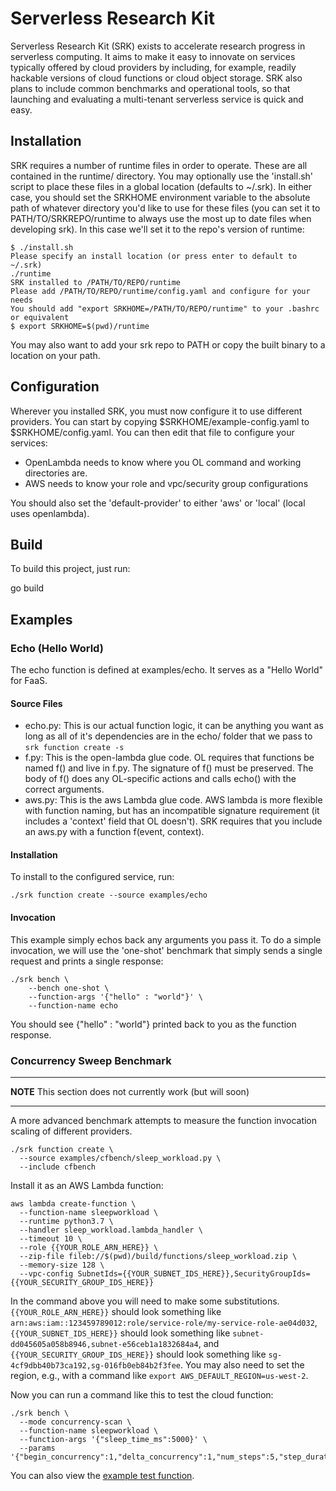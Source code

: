 # Serverless Research Kit

Serverless Research Kit (SRK) exists to accelerate research progress in serverless computing.
It aims to make it easy to innovate on services typically offered by cloud providers by including, for example,
readily hackable versions of cloud functions or cloud object storage. SRK also plans to include common benchmarks
and operational tools, so that launching and evaluating a multi-tenant serverless service is quick and easy.

## Installation
SRK requires a number of runtime files in order to operate. These are all
contained in the runtime/ directory. You may optionally use the 'install.sh'
script to place these files in a global location (defaults to ~/.srk). In either case, you should
set the SRKHOME environment variable to the absolute path of whatever directory
you'd like to use for these files (you can set it to PATH/TO/SRKREPO/runtime to
always use the most up to date files when developing srk). In this case we'll
set it to the repo's version of runtime:

    $ ./install.sh
    Please specify an install location (or press enter to default to ~/.srk)
    ./runtime
    SRK installed to /PATH/TO/REPO/runtime
    Please add /PATH/TO/REPO/runtime/config.yaml and configure for your needs
    You should add "export SRKHOME=/PATH/TO/REPO/runtime" to your .bashrc or equivalent
    $ export SRKHOME=$(pwd)/runtime

You may also want to add your srk repo to PATH or copy the built binary to a
location on your path.

## Configuration
Wherever you installed SRK, you must now configure it to use different
providers. You can start by copying $SRKHOME/example-config.yaml to
$SRKHOME/config.yaml. You can then edit that file to configure your services:

* OpenLambda needs to know where you OL command and working directories are.
* AWS needs to know your role and vpc/security group configurations

You should also set the 'default-provider' to either 'aws' or 'local' (local
uses openlambda).

## Build
To build this project, just run:

  go build

## Examples

### Echo (Hello World)
The echo function is defined at examples/echo. It serves as a "Hello World" for
FaaS.

#### Source Files
* echo.py: This is our actual function logic, it can be anything you want as
  long as all of it's dependencies are in the echo/ folder that we pass to
``srk function create -s``
* f.py: This is the open-lambda glue code. OL requires that functions be named
  f() and live in f.py. The signature of f() must be preserved. The body of f()
  does any OL-specific actions and calls echo() with the correct arguments.
* aws.py: This is the aws Lambda glue code. AWS lambda is more flexible with
  function naming, but has an incompatible signature requirement (it includes a
  'context' field that OL doesn't). SRK requires that you include an aws.py
  with a function f(event, context).

#### Installation
To install to the configured service, run:

    ./srk function create --source examples/echo

#### Invocation
This example simply echos back any arguments you pass it. To do a simple
invocation, we will use the 'one-shot' benchmark that simply sends a single
request and prints a single response:

    ./srk bench \
        --bench one-shot \
        --function-args '{"hello" : "world"}' \
        --function-name echo

You should see {"hello" : "world"} printed back to you as the function response.

### Concurrency Sweep Benchmark 
______
**NOTE**
This section does not currently work (but will soon)
______

A more advanced benchmark attempts to measure the function invocation scaling
of different providers.

```
./srk function create \
  --source examples/cfbench/sleep_workload.py \
  --include cfbench
```

Install it as an AWS Lambda function:
```
aws lambda create-function \
  --function-name sleepworkload \
  --runtime python3.7 \
  --handler sleep_workload.lambda_handler \
  --timeout 10 \
  --role {{YOUR_ROLE_ARN_HERE}} \
  --zip-file fileb://$(pwd)/build/functions/sleep_workload.zip \
  --memory-size 128 \
  --vpc-config SubnetIds={{YOUR_SUBNET_IDS_HERE}},SecurityGroupIds={{YOUR_SECURITY_GROUP_IDS_HERE}}
```

In the command above you will need to make some substitutions.
`{{YOUR_ROLE_ARN_HERE}}` should look something like `arn:aws:iam::123459789012:role/service-role/my-service-role-ae04d032`,
`{{YOUR_SUBNET_IDS_HERE}}` should look something like `subnet-dd045605a058b8946,subnet-e56ceb1a1832684a4`, and
`{{YOUR_SECURITY_GROUP_IDS_HERE}}` should look something like `sg-4cf9dbb40b73ca192,sg-016fb0eb84b2f3fee`.
You may also need to set the region, e.g., with a command like `export AWS_DEFAULT_REGION=us-west-2`.

Now you can run a command like this to test the cloud function:

```
./srk bench \
  --mode concurrency-scan \
  --function-name sleepworkload \
  --function-args '{"sleep_time_ms":5000}' \
  --params '{"begin_concurrency":1,"delta_concurrency":1,"num_steps":5,"step_duration":5}'
```

You can also view the [example test function](examples/cfbench/sleep_workload.py).
